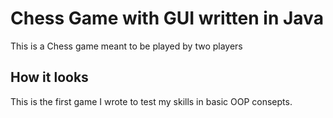# Chess Game with GUI written in Java

This is a Chess game meant to be played by two players

## How it looks



This is the first game I wrote to test my skills in basic OOP consepts.

